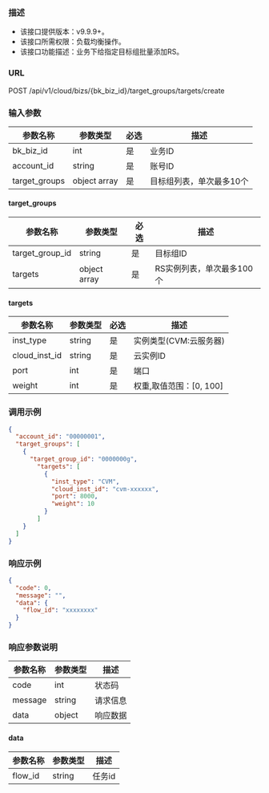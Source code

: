 ### 描述

- 该接口提供版本：v9.9.9+。
- 该接口所需权限：负载均衡操作。
- 该接口功能描述：业务下给指定目标组批量添加RS。

### URL

POST /api/v1/cloud/bizs/{bk_biz_id}/target_groups/targets/create

### 输入参数

| 参数名称          | 参数类型       | 必选 | 描述                   |
|------------------|--------------|------|-----------------------|
| bk_biz_id        | int          | 是   | 业务ID                 |
| account_id       | string       | 是   | 账号ID                 |
| target_groups    | object array | 是   | 目标组列表，单次最多10个  |

#### target_groups

| 参数名称          | 参数类型       | 必选 | 描述                   |
|------------------|--------------|------|-----------------------|
| target_group_id  | string       | 是   | 目标组ID                |
| targets          | object array | 是   | RS实例列表，单次最多100个 |

#### targets

| 参数名称          | 参数类型       | 必选 | 描述                               |
|------------------|--------------|------|-----------------------------------|
| inst_type        | string       | 是   | 实例类型(CVM:云服务器)               |
| cloud_inst_id    | string       | 是   | 云实例ID                           |
| port             | int          | 是   | 端口                               |
| weight           | int          | 是   | 权重,取值范围：[0, 100]              |

### 调用示例

```json
{
  "account_id": "00000001",
  "target_groups": [
    {
      "target_group_id": "0000000g",
        "targets": [
          {
            "inst_type": "CVM",
            "cloud_inst_id": "cvm-xxxxxx",
            "port": 8000,
            "weight": 10
          }
        ]
    }
  ]
}
```

### 响应示例

```json
{
  "code": 0,
  "message": "",
  "data": {
    "flow_id": "xxxxxxxx"
  }
}
```

### 响应参数说明

| 参数名称  | 参数类型  | 描述    |
|---------|----------|---------|
| code    | int      | 状态码   |
| message | string   | 请求信息 |
| data    | object   | 响应数据 |

#### data

| 参数名称  | 参数类型 | 描述    |
|----------|--------|---------|
| flow_id  | string | 任务id   |
